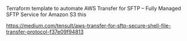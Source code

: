 
Terraform template to automate AWS Transfer for SFTP – Fully Managed SFTP Service for Amazon S3 this

https://medium.com/tensult/aws-transfer-for-sftp-secure-shell-file-transfer-protocol-f37e09f94813
